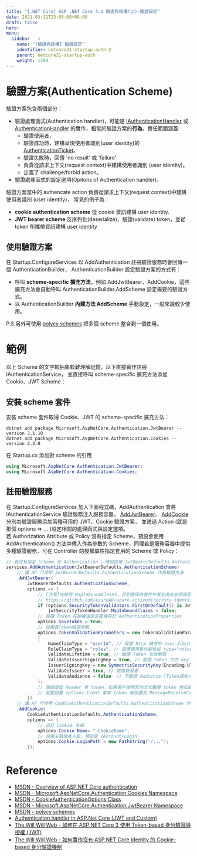 ```yaml
---
title: "[.NET Core] ASP .NET Core 3.1 驗證與授權(二)-驗證設定"
date: 2021-03-12T23:08:00+08:00
draft: false
hero: 
menu:
  sidebar	:
    name: "[驗證與授權] 驗證設定"
    identifier: netcore31-startup-auth-2
    parent: netcore31-startup-auth
    weight: 1200
---
```

# 驗證方案(Authentication Scheme)

驗證方案包含兩個部分：
- 驗證處理函式(Authentication handler)，可能是
[IAuthenticationHandler](https://docs.microsoft.com/en-us/dotnet/api/microsoft.aspnetcore.authentication.iauthenticationhandler?view=aspnetcore-3.1) 或 
[AuthenticationHandler<TOptions>](https://docs.microsoft.com/en-us/dotnet/api/microsoft.aspnetcore.authentication.authenticationhandler-1?view=aspnetcore-3.1)
的實作，相當於驗證方案的**行為**，責任範圍涵蓋:
    - 驗證使用者，
    - 驗證成功時，建構呈現使用者識別(user identity)的 [AuthenticationTicket](https://docs.microsoft.com/en-us/dotnet/api/microsoft.aspnetcore.authentication.authenticationticket?view=aspnetcore-3.1)。
    - 驗證失敗時，回傳 'no result' 或 'failure'
    - 負責從請求上下文(request context)中建構使用者識別 (user identity)。
    - 定義了 challenge/forbid action。
- 驗證處理函式的設定選項(Opitons of Authentication handler)。

驗證方案當中的 authencate action 負責從請求上下文(request context)中建構使用者識別 (user identity)，
常見的例子為：
- **cookie authentication scheme** 從 cookie 資訊建構 user identity.
- **JWT bearer scheme** 反序列化(deserialize)、驗證(validate) token，並從 token 所攜帶資訊建構 user identity

## 使用驗證方案
在 Startup.ConfigureServices 以 AddAuthentication 註冊驗證服務時會回傳一個 AuthenticationBuilder，
AuthenticationBuilder 設定驗證方案的方式有：
- 呼叫 __scheme-specific 擴充方法__，例如 AddJwtBearer、AddCookie，這些擴充方法會自動呼叫 AuthenticationBuilder.AddScheme 設定需要的驗證方式。
- 以 AuthenticationBuilder __內建方法 AddScheme__ 手動設定，一般來說較少使用。  

P.S.另外可使用 [polycy schemes](https://docs.microsoft.com/zh-tw/aspnet/core/security/authentication/policyschemes?view=aspnetcore-3.1) 把多個 scheme 整合到一個使用。

# 範例
以上 Scheme 的文字較抽象較難理解記憶，以下直接實作註冊 IAuthenticationService，
並直接呼叫 scheme-specific 擴充方法添加 Cookie、JWT Scheme：  

## 安裝 scheme 套件
安裝 scheme 套件取得 Cookie、JWT 的 scheme-specific 擴充方法：
```shell
dotnet add package Microsoft.AspNetCore.Authentication.JwtBearer --version 3.1.10
dotnet add package Microsoft.AspNetCore.Authentication.Cookies --version 2.2.0
```
在 Startup.cs 添加對 scheme 的引用
```c#
using Microsoft.AspNetCore.Authentication.JwtBearer;
using Microsoft.AspNetCore.Authentication.Cookies;
```
## 註冊驗證服務
在 Startup.ConfigureServices 加入下面程式碼，AddAuthentication 會將 IAuthenticationService 驗證服務注入服務容器，
[AddJwtBearer](https://docs.microsoft.com/en-us/dotnet/api/microsoft.extensions.dependencyinjection.jwtbearerextensions.addjwtbearer?view=aspnetcore-5.0&viewFallbackFrom=aspnetcore-3.1)、
[AddCookie](https://docs.microsoft.com/en-us/dotnet/api/microsoft.extensions.dependencyinjection.cookieextensions.addcookie?view=aspnetcore-3.1)
 分別為驗證服務添加兩種可用的 JWT、Cookie 驗證方案，
並透過 Action (就是那個 options => ... )設定相關的處理函式與設定選項。  
若 Authorization Attribute 或 Policy 沒有指定 Scheme，預設會使用 AddAuthentication() 方法中傳入作為參數的 Scheme，同理若是服務容器中提供多種驗證服務，可在 Controller 的授權屬性指定套用的 Scheme 或 Policy：
```c#
// 若沒有指定 Scheme 作 Authorization ，預設使用 JwtBearerDefaults.AuthenticationScheme
services.AddAuthentication(JwtBearerDefaults.AuthenticationScheme)
    // 讓 AP 可使用 JwtBearerDefaults.AuthenticationScheme 作為驗證方法
    .AddJwtBearer(
        JwtBearerDefaults.AuthenticationScheme,
        options => {
            // [注意]先解除 MapInboundClaims，否則會因為套件中某些為向前相容而保留的 legacy code 使得 RoleClaimType 無法生效
            // https://github.com/AzureAD/azure-activedirectory-identitymodel-extensions-for-dotnet/issues/1214
            if (options.SecurityTokenValidators.FirstOrDefault() is JwtSecurityTokenHandler jwtSecurityTokenHandler)
                jwtSecurityTokenHandler.MapInboundClaims = false;
            // 設置 Token 在授權後是否要儲存於 AuthenticationProperties 
            options.SaveToken = true;
            // 設置各Token驗證參數
            options.TokenValidationParameters = new TokenValidationParameters
            {
                NameClaimType = "userId", // 設置 Http 請求的 User.Identity.Name、Hub 中 UserIdentifier 取值的  Claim 是 userId
                RoleClaimType = "roles", // 設置使用者的腳色從 type="roles" 的 claims 對應
                ValidateLifetime = true, // 驗證 Token 有效期間
                ValidateIssuerSigningKey = true, // 驗證 token 中的 key
                IssuerSigningKey = new SymmetricSecurityKey(Encoding.UTF8.GetBytes(config.GetValue<string>("JWT:SignKey"))),  // 從 appsettings.json 拿 SignKey
                ValidateIssuer = true, // 驗證簽發者
                ValidateAudience = false  // 不驗證 Audience (Token接收方)
            };
            // 預設是從 Header 拿 token，如果客戶端用其他方式攜帶 token 例如網址列
            // 就要設置 options.Event 拿取 token 後設置到 MessageReceiveContext 才能抓得到
        })
    // 讓 AP 可使用 CookieAuthenticationDefaults.AuthenticationScheme 作為驗證方法
    .AddCookie(
        CookieAuthenticationDefaults.AuthenticationScheme,
        options => {
            // 自訂 Cookie 名稱
            options.Cookie.Name= ".CookieName"; 
            // 設置未驗證進入點，預設是 /Account/Login
            options.Cookie.LoginPath = new PathString("/..."); 
        });
```

# Reference
- [MSDN - Overview of ASP.NET Core authentication](https://docs.microsoft.com/en-us/aspnet/core/security/authentication/?view=aspnetcore-3.1)
- [MSDN - Microsoft.AspNetCore.Authentication.Cookies Namespace](https://docs.microsoft.com/en-us/dotnet/api/microsoft.aspnetcore.authentication.cookies?view=aspnetcore-3.1)
- [MSDN - CookieAuthenticationOptions Class](https://docs.microsoft.com/en-us/dotnet/api/microsoft.aspnetcore.authentication.cookies.cookieauthenticationoptions?view=aspnetcore-3.1)
- [MSDN - Microsoft.AspNetCore.Authentication.JwtBearer Namespace](https://docs.microsoft.com/en-us/dotnet/api/microsoft.aspnetcore.authentication.jwtbearer?view=aspnetcore-5.0)
- [MSDN - polycy schemes](https://docs.microsoft.com/zh-tw/aspnet/core/security/authentication/policyschemes?view=aspnetcore-3.1)
- [Authentication handler in ASP.Net Core (JWT and Custom)](https://dotnetcorecentral.com/blog/authentication-handler-in-asp-net-core/)
- [The Will Will Web - 如何在 ASP.NET Core 3 使用 Token-based 身分驗證與授權 (JWT)](https://blog.miniasp.com/post/2019/12/16/How-to-use-JWT-token-based-auth-in-aspnet-core-31)
- [The Will Will Web - 如何實作沒有 ASP.NET Core Identity 的 Cookie-based 身分驗證機制](https://blog.miniasp.com/post/2019/12/25/asp-net-core-3-cookie-based-authentication)
